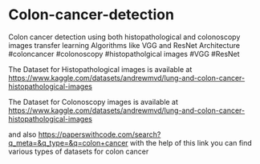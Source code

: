 # Colon-cancer-detection
Colon cancer detection using both histopathological and colonoscopy images transfer learning Algorithms like VGG and ResNet Architecture  #coloncancer #colonoscopy #histopatholgical images #VGG #ResNet

The Dataset for Histopathological images is available at https://www.kaggle.com/datasets/andrewmvd/lung-and-colon-cancer-histopathological-images

The Dataset for Colonoscopy images is available at https://www.kaggle.com/datasets/andrewmvd/lung-and-colon-cancer-histopathological-images

and also https://paperswithcode.com/search?q_meta=&q_type=&q=colon+cancer with the help of this link you can find various types of datasets for colon cancer


